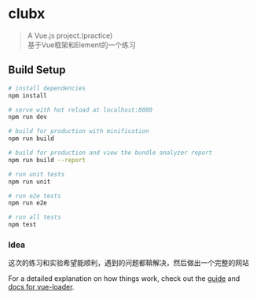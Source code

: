 # clubx

> A Vue.js project.(practice)  
> 基于Vue框架和Element的一个练习

## Build Setup

``` bash
# install dependencies
npm install

# serve with hot reload at localhost:8080
npm run dev

# build for production with minification
npm run build

# build for production and view the bundle analyzer report
npm run build --report

# run unit tests
npm run unit

# run e2e tests
npm run e2e

# run all tests
npm test
```
  
### Idea
  
  这次的练习和实验希望能顺利，遇到的问题都鞥解决，然后做出一个完整的网站
  
For a detailed explanation on how things work, check out the [guide](http://vuejs-templates.github.io/webpack/) and [docs for vue-loader](http://vuejs.github.io/vue-loader).
